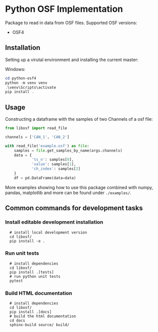 # Python OSF Implementation 

Package to read in data from OSF files.
Supported OSF versions:

- OSF4

## Installation

Setting up a virutal environment and installing the current master:

Windows:

```powershell
cd python-osf4
python -m venv venv
.\venv\Scripts\activate
pip install .
```

## Usage

Constructing a dataframe with the samples of two Channels of a osf file:

```python
from libosf import read_file

channels = ['CAN_1', 'CAN_2']

with read_file('example.osf') as file:
    samples = file.get_samples_by_name(args.channels)
    data = {
            'ts_n': samples[0],
            'value': samples[1],
            'ch_index': samples[2]
    }
    df = pd.DataFrame(data=data)
```

More examples showing how to use this package combined with numpy, pandas, matplotlib and more can be found under `./examples/`. 

## Common commands for development tasks

### Install editable development installation

``` shell
  # install local development version
  cd libosf/
  pip install -e .
```

### Run unit tests
``` shell
  # install dependencies
  cd libosf/
  pip install .[tests]
  # run python unit tests
  pytest
```

### Build HTML documentation

``` shell
  # install dependencies
  cd libosf/
  pip install .[docs]
  # build the html documentation
  cd docs
  sphinx-build source/ build/ 
```

